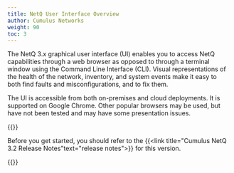 ```yaml
---
title: NetQ User Interface Overview
author: Cumulus Networks
weight: 90
toc: 3
---
```

The NetQ 3.x graphical user interface (UI) enables you to access NetQ capabilities through a web browser as opposed to through a terminal window using the Command Line Interface (CLI). Visual representations of the health of the network, inventory, and system events make it easy to both find faults and misconfigurations, and to fix them.

The UI is accessible from both on-premises and cloud deployments. It is supported on Google Chrome. Other popular browsers may be used, but have not been tested and may have some presentation issues.

{{<notice tip>}}

Before you get started, you should refer to the {{<link title="Cumulus NetQ 3.2 Release Notes"text="release notes">}} for this version.

{{</notice>}}
